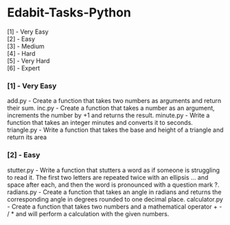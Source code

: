 # Edabit-Tasks-Python
 
[1] - Very Easy<br>
[2] - Easy<br>
[3] - Medium<br>
[4] - Hard<br>
[5] - Very Hard<br>
[6] - Expert<br>


### [1] - Very Easy

add.py - Create a function that takes two numbers as arguments and return their sum.
inc.py - Create a function that takes a number as an argument, increments the number by +1 and returns the result.
minute.py - Write a function that takes an integer minutes and converts it to seconds.
triangle.py - Write a function that takes the base and height of a triangle and return its area


### [2] - Easy 

stutter.py - Write a function that stutters a word as if someone is struggling to read it. The first two letters are repeated twice with an ellipsis ... and space after each, and then the word is pronounced with a question mark ?.
radians.py - Create a function that takes an angle in radians and returns the corresponding angle in degrees rounded to one decimal place.
calculator.py - Create a function that takes two numbers and a mathematical operator + - / * and will perform a calculation with the given numbers.
